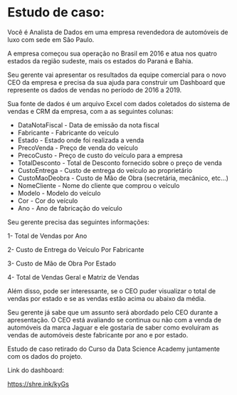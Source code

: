 # Estudo de caso:

Você é Analista de Dados em uma empresa revendedora de automóveis de luxo com sede em São Paulo. 

A empresa começou sua operação no Brasil em 2016 e atua nos quatro estados da região sudeste, mais os estados do Paraná e Bahia.

Seu gerente vai apresentar os resultados da equipe comercial para o novo CEO da empresa e precisa da sua ajuda para construir um Dashboard que represente os dados de vendas 
no período de 2016 a 2019.

Sua fonte de dados é um arquivo Excel com dados coletados do sistema de vendas e CRM da empresa, com a as seguintes colunas:

* DataNotaFiscal - Data de emissão da nota fiscal
* Fabricante - Fabricante do veículo
* Estado - Estado onde foi realizada a venda
* PrecoVenda - Preço de venda do veículo
* PrecoCusto - Preço de custo do veículo para a empresa
* TotalDesconto - Total de Desconto fornecido sobre o preço de venda
* CustoEntrega - Custo de entrega do veículo ao proprietário
* CustoMaoDeobra - Custo de Mão de Obra (secretária, mecânico, etc...)
* NomeCliente - Nome do cliente que comprou o veículo
* Modelo - Modelo do veículo
* Cor - Cor do veículo
* Ano - Ano de fabricação do veículo

Seu gerente precisa das seguintes informações:

1- Total de Vendas por Ano

2- Custo de Entrega do Veículo Por Fabricante

3- Custo de Mão de Obra Por Estado

4- Total de Vendas Geral e Matriz de Vendas

Além disso, pode ser interessante, se o CEO puder visualizar o total de vendas por estado e se as vendas estão acima ou abaixo da média. 

Seu gerente já sabe que um assunto será abordado pelo CEO durante a apresentação. O CEO está avaliando se continua ou não com a venda de automóveis da marca Jaguar e ele gostaria de saber como evoluíram as vendas de automóveis deste fabricante por ano e por estado.

Estudo de caso retirado do Curso da Data Science Academy juntamente com os dados do projeto.

Link do dashboard:

https://shre.ink/kyGs
